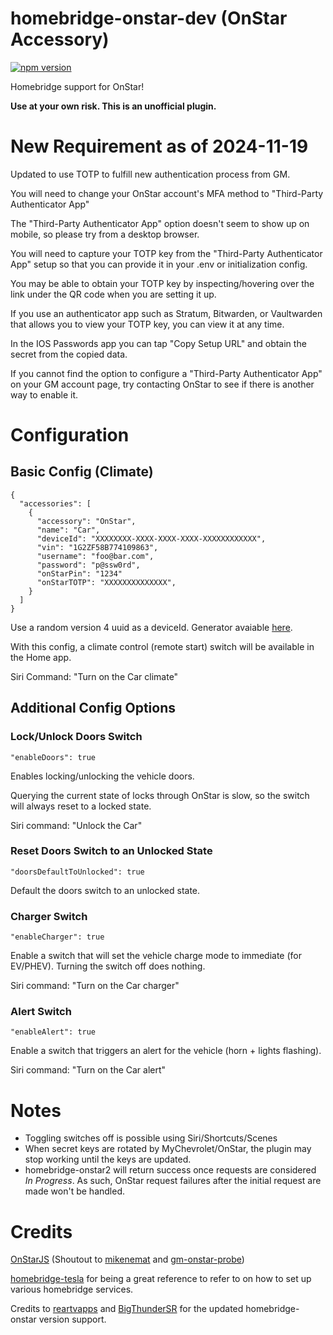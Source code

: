 # homebridge-onstar-dev (OnStar Accessory)

[![npm version](https://badge.fury.io/js/homebridge-onstar-dev.svg)](https://badge.fury.io/js/homebridge-onstar-dev)

Homebridge support for OnStar!

**Use at your own risk. This is an unofficial plugin.**

# New Requirement as of 2024-11-19

Updated to use TOTP to fulfill new authentication process from GM.

You will need to change your OnStar account's MFA method to "Third-Party Authenticator App"

The "Third-Party Authenticator App" option doesn't seem to show up on mobile, so please try from a desktop browser.

You will need to capture your TOTP key from the "Third-Party Authenticator App" setup so that you can provide it in your .env or initialization config.

You may be able to obtain your TOTP key by inspecting/hovering over the link under the QR code when you are setting it up.

If you use an authenticator app such as Stratum, Bitwarden, or Vaultwarden that allows you to view your TOTP key, you can view it at any time.

In the IOS Passwords app you can tap "Copy Setup URL" and obtain the secret from the copied data.

If you cannot find the option to configure a "Third-Party Authenticator App" on your GM account page, try contacting OnStar to see if there is another way to enable it.
# Configuration

## Basic Config (Climate)

    {
      "accessories": [
        {
          "accessory": "OnStar",
          "name": "Car",
          "deviceId": "XXXXXXXX-XXXX-XXXX-XXXX-XXXXXXXXXXXX",
          "vin": "1G2ZF58B774109863",
          "username": "foo@bar.com",
          "password": "p@ssw0rd",
          "onStarPin": "1234"
          "onStarTOTP": "XXXXXXXXXXXXXX",
        }
      ]
    }

Use a random version 4 uuid as a deviceId. Generator avaiable [here](https://www.uuidgenerator.net/version4).

With this config, a climate control (remote start) switch will be available in the Home app.

Siri Command: "Turn on the Car climate"

## Additional Config Options

### Lock/Unlock Doors Switch

    "enableDoors": true

Enables locking/unlocking the vehicle doors.

Querying the current state of locks through OnStar is slow, so the switch will always reset to a locked state.

Siri command: "Unlock the Car"

### Reset Doors Switch to an Unlocked State

    "doorsDefaultToUnlocked": true

Default the doors switch to an unlocked state.

### Charger Switch

    "enableCharger": true

Enable a switch that will set the vehicle charge mode to immediate (for EV/PHEV). Turning the switch off does nothing.

Siri command: "Turn on the Car charger"

### Alert Switch

    "enableAlert": true

Enable a switch that triggers an alert for the vehicle (horn + lights flashing).

Siri command: "Turn on the Car alert"

# Notes

- Toggling switches off is possible using Siri/Shortcuts/Scenes
- When secret keys are rotated by MyChevrolet/OnStar, the plugin may stop working until the keys are updated.
- homebridge-onstar2 will return success once requests are considered _In Progress_. As such, OnStar request failures after the initial request are made won't be handled.

# Credits

[OnStarJS](https://github.com/samrum/OnStarJS) (Shoutout to [mikenemat](https://github.com/mikenemat/) and [gm-onstar-probe](https://github.com/mikenemat/gm-onstar-probe))

[homebridge-tesla](https://github.com/nfarina/homebridge-tesla) for being a great reference to refer to on how to set up various homebridge services.

Credits to [reartvapps](https://github.com/reartvapps) and [BigThunderSR](https://github.com/bigthundersr) for the updated homebridge-onstar version support.

